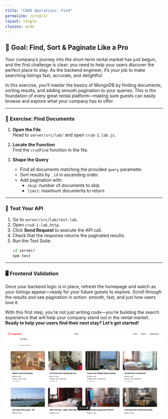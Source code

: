 ```yaml
---
title: "CRUD Operations: Find"
permalink: /crud/1/
layout: single
classes: wide
---
```


## 🚀 Goal: Find, Sort & Paginate Like a Pro

Your company’s journey into the short-term rental market has just begun, and the first challenge is clear: you need to help your users discover the perfect place to stay. As the backend engineer, it’s your job to make searching listings fast, accurate, and delightful.

In this exercise, you’ll master the basics of MongoDB by finding documents, sorting results, and adding smooth pagination to your queries. This is the foundation of every great rental platform—making sure guests can easily browse and explore what your company has to offer.

---

### 🧩 Exercise: Find Documents

1. **Open the File**  
   Head to `server/src/lab/` and open `crud-1.lab.js`.

2. **Locate the Function**  
   Find the `crudFind` function in the file.

3. **Shape the Query**  
   - Find all documents matching the provided `query` parameter.
   - Sort results by `_id` in ascending order.
   - Add pagination with:
     - `skip`: number of documents to skip
     - `limit`: maximum documents to return

---

### 🚦 Test Your API

1. Go to `server/src/lab/rest-lab`.
2. Open `crud-1-lab.http`.
3. Click **Send Request** to execute the API call.
4. Check that the response returns the paginated results.
5. Run the Test Suite:
   ```bash
   cd server/
   npm test
   ```

---

### 🖥️ Frontend Validation

Once your backend logic is in place, refresh the homepage and watch as your listings appear—ready for your future guests to explore. Scroll through the results and see pagination in action: smooth, fast, and just how users love it.

With this first step, you’re not just writing code—you’re building the search experience that will help your company stand out in the rental market.  
**Ready to help your users find their next stay? Let’s get started!**

![crud-1-lab](../../assets/images/crud-1-lab.png)
